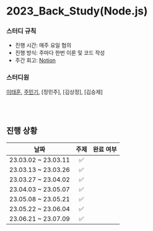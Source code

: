 # 2023_Back_Study(Node.js)

### 스터디 규칙
- 진행 시간: 매주 요일 협의
- 진행 방식: 주마다 한번 이론 및 코드 작성
- 주간 회고: [Notion](https://www.notion.so/23-Back_Study-fa4301c280da4511b41c5b15b79baa7c?showMoveTo=true)

### 스터디원
[이태훈](https://github.com/Tentennball),
[주민기](https://github.com/mingking2),
[정민주],
[김상정],
[김승제]

<br />
<br />

## 진행 상황

| 날짜 | 주제 | 완료 여부 |
| :---: | :---: | :---: |
| 23.03.02 ~ 23.03.11 | ✅ |
| 23.03.13 ~ 23.03.26 | ✅ |
| 23.03.27 ~ 23.04.02 | ✅ |
| 23.04.03 ~ 23.05.07 | ✅ |
| 23.05.08 ~ 23.05.21 | ✅ |
| 23.05.22 ~ 23.06.04 | ✅ |
| 23.06.21 ~ 23.07.09 | ✅ |

<br />
